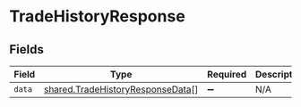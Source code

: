 # TradeHistoryResponse


## Fields

| Field                                                                                       | Type                                                                                        | Required                                                                                    | Description                                                                                 |
| ------------------------------------------------------------------------------------------- | ------------------------------------------------------------------------------------------- | ------------------------------------------------------------------------------------------- | ------------------------------------------------------------------------------------------- |
| `data`                                                                                      | [shared.TradeHistoryResponseData](../../../sdk/models/shared/tradehistoryresponsedata.md)[] | :heavy_minus_sign:                                                                          | N/A                                                                                         |